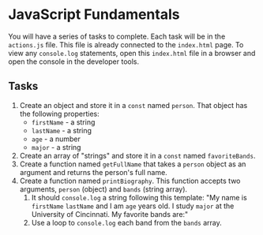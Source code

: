 # JavaScript Fundamentals

You will have a series of tasks to complete. Each task will be in the `actions.js` file. This file is already connected to the `index.html` page. To view any `console.log` statements, open this `index.html` file in a browser and open the console in the developer tools.

## Tasks

1. Create an object and store it in a `const` named `person`. That object has the following properties:
   - `firstName` - a string
   - `lastName` - a string
   - `age` - a number
   - `major` - a string
2. Create an array of "strings" and store it in a `const` named `favoriteBands`.
3. Create a function named `getFullName` that takes a `person` object as an argument and returns the person's full name.
4. Create a function named `printBiography`. This function accepts two arguments, `person` (object) and `bands` (string array).
   1. It should `console.log` a string following this template: "My name is `firstName` `lastName` and I am `age` years old. I study `major` at the University of Cincinnati. My favorite bands are:"
   2. Use a loop to `console.log` each band from the `bands` array.